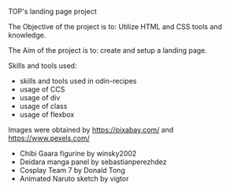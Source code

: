 TOP's landing page project

The Objective of the project is to: Utilize HTML and CSS tools and knowledge.

The Aim of the project is to: create and setup a landing page.

Skills and tools used:

- skills and tools used in odin-recipes
- usage of CCS
- usage of div 
- usage of class
- usage of flexbox

Images were obtained by https://pixabay.com/ and https://www.pexels.com/
- Chibi Gaara figurine by winsky2002
- Deidara manga panel by sebastianperezhdez
- Cosplay Team 7 by Donald Tong
- Animated Naruto sketch by vigtor